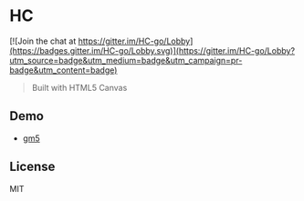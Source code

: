 # HC

[![Join the chat at https://gitter.im/HC-go/Lobby](https://badges.gitter.im/HC-go/Lobby.svg)](https://gitter.im/HC-go/Lobby?utm_source=badge&utm_medium=badge&utm_campaign=pr-badge&utm_content=badge)

> Built with HTML5 Canvas 

## Demo

- [gm5](https://github.com/tingwei628/HC/tree/master/lib/gm5)


## License
MIT
